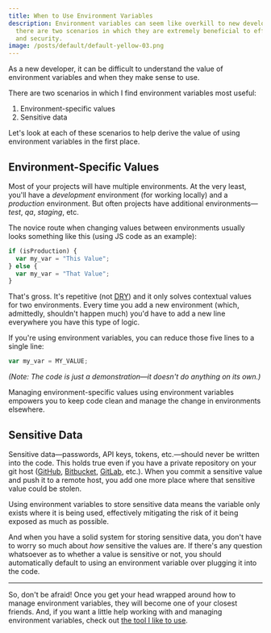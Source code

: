 ```yaml
---
title: When to Use Environment Variables
description: Environment variables can seem like overkill to new developers, but
  there are two scenarios in which they are extremely beneficial to efficiency
  and security.
image: /posts/default/default-yellow-03.png
---
```


As a new developer, it can be difficult to understand the value of environment variables and when they make sense to use.

There are two scenarios in which I find environment variables most useful:

1. Environment-specific values
2. Sensitive data

Let's look at each of these scenarios to help derive the value of using environment variables in the first place.

## Environment-Specific Values

Most of your projects will have multiple environments. At the very least, you'll have a _development_ environment (for working locally) and a _production_ environment. But often projects have additional environments—_test_, _qa_, _staging_, etc.

The novice route when changing values between environments usually looks something like this (using JS code as an example):

```js
if (isProduction) {
  var my_var = "This Value";
} else {
  var my_var = "That Value";
}
```

That's gross. It's repetitive (not [DRY](https://en.wikipedia.org/wiki/Don%27t_repeat_yourself)) and it only solves contextual values for two environments. Every time you add a new environment (which, admittedly, shouldn't happen much) you'd have to add a new line everywhere you have this type of logic.

If you're using environment variables, you can reduce those five lines to a single line:

```js
var my_var = MY_VALUE;
```

_(Note: The code is just a demonstration—it doesn't do anything on its own.)_

Managing environment-specific values using environment variables empowers you to keep code clean and manage the change in environments elsewhere.

## Sensitive Data

Sensitive data—passwords, API keys, tokens, etc.—should never be written into the code. This holds true even if you have a private repository on your git host ([GitHub](https://github.com/), [Bitbucket](https://bitbucket.org/), [GitLab](https://about.gitlab.com/), etc.). When you commit a sensitive value and push it to a remote host, you add one more place where that sensitive value could be stolen.

Using environment variables to store sensitive data means the variable only exists where it is being used, effectively mitigating the risk of it being exposed as much as possible.

And when you have a solid system for storing sensitive data, you don't have to worry so much about _how_ sensitive the values are. If there's any question whatsoever as to whether a value is sensitive or not, you should automatically default to using an environment variable over plugging it into the code.

---

So, don't be afraid! Once you get your head wrapped around how to manage environment variables, they will become one of your closest friends. And, if you want a little help working with and managing environment variables, check out [the tool I like to use](/posts/favorite-tool-managing-project-specific-environment-variables/).
